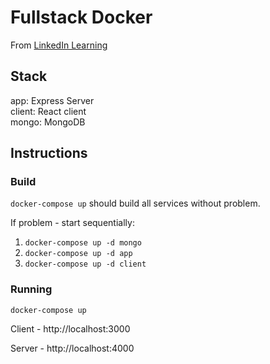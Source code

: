 # Fullstack Docker

From [LinkedIn Learning](https://www.linkedin.com/learning/docker-for-developers-2/)

## Stack

app: Express Server <br/>
client: React client <br/>
mongo: MongoDB <br/>

## Instructions

### Build

`docker-compose up` should build all services without problem.

If problem - start sequentially:

1. `docker-compose up -d mongo`
2. `docker-compose up -d app`
3. `docker-compose up -d client`

### Running

`docker-compose up`

Client - http://localhost:3000

Server - http://localhost:4000